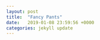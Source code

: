 ```yaml
---
layout: post
title:  "Fancy Pants"
date:   2019-01-08 23:59:56 +0000
categories: jekyll update
---
```


